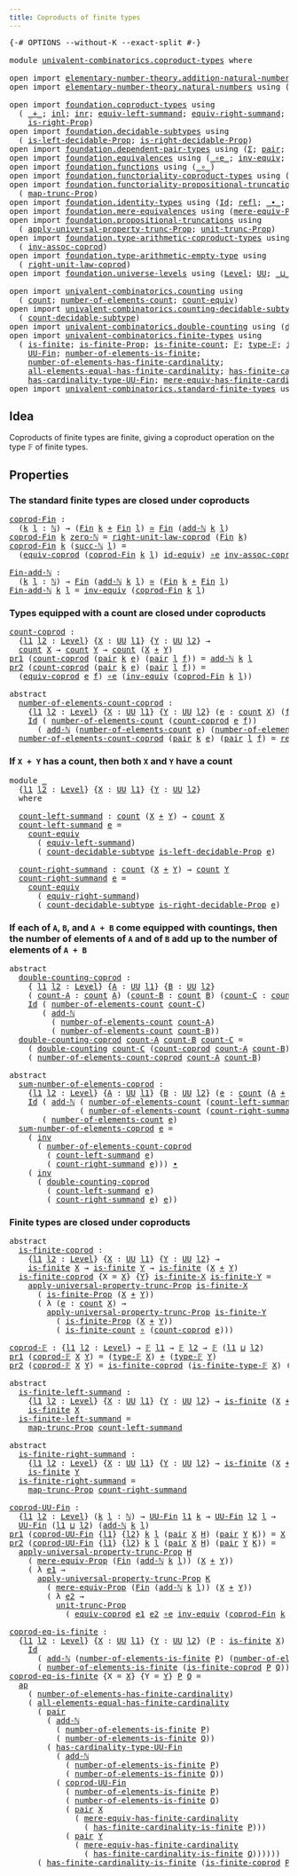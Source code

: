 ```yaml
---
title: Coproducts of finite types
---
```


<pre class="Agda"><a id="52" class="Symbol">{-#</a> <a id="56" class="Keyword">OPTIONS</a> <a id="64" class="Pragma">--without-K</a> <a id="76" class="Pragma">--exact-split</a> <a id="90" class="Symbol">#-}</a>

<a id="95" class="Keyword">module</a> <a id="102" href="univalent-combinatorics.coproduct-types.html" class="Module">univalent-combinatorics.coproduct-types</a> <a id="142" class="Keyword">where</a>

<a id="149" class="Keyword">open</a> <a id="154" class="Keyword">import</a> <a id="161" href="elementary-number-theory.addition-natural-numbers.html" class="Module">elementary-number-theory.addition-natural-numbers</a> <a id="211" class="Keyword">using</a> <a id="217" class="Symbol">(</a><a id="218" href="elementary-number-theory.addition-natural-numbers.html#1096" class="Function">add-ℕ</a><a id="223" class="Symbol">)</a>
<a id="225" class="Keyword">open</a> <a id="230" class="Keyword">import</a> <a id="237" href="elementary-number-theory.natural-numbers.html" class="Module">elementary-number-theory.natural-numbers</a> <a id="278" class="Keyword">using</a> <a id="284" class="Symbol">(</a><a id="285" href="elementary-number-theory.natural-numbers.html#1548" class="Datatype">ℕ</a><a id="286" class="Symbol">;</a> <a id="288" href="elementary-number-theory.natural-numbers.html#1569" class="InductiveConstructor">zero-ℕ</a><a id="294" class="Symbol">;</a> <a id="296" href="elementary-number-theory.natural-numbers.html#1582" class="InductiveConstructor">succ-ℕ</a><a id="302" class="Symbol">)</a>

<a id="305" class="Keyword">open</a> <a id="310" class="Keyword">import</a> <a id="317" href="foundation.coproduct-types.html" class="Module">foundation.coproduct-types</a> <a id="344" class="Keyword">using</a>
  <a id="352" class="Symbol">(</a> <a id="354" href="foundation.coproduct-types.html#1181" class="Datatype Operator">_+_</a><a id="357" class="Symbol">;</a> <a id="359" href="foundation.coproduct-types.html#1249" class="InductiveConstructor">inl</a><a id="362" class="Symbol">;</a> <a id="364" href="foundation.coproduct-types.html#1267" class="InductiveConstructor">inr</a><a id="367" class="Symbol">;</a> <a id="369" href="foundation.coproduct-types.html#3430" class="Function">equiv-left-summand</a><a id="387" class="Symbol">;</a> <a id="389" href="foundation.coproduct-types.html#4460" class="Function">equiv-right-summand</a><a id="408" class="Symbol">;</a> <a id="410" href="foundation.coproduct-types.html#1641" class="Function">is-left-Prop</a><a id="422" class="Symbol">;</a>
    <a id="428" href="foundation.coproduct-types.html#1935" class="Function">is-right-Prop</a><a id="441" class="Symbol">)</a>
<a id="443" class="Keyword">open</a> <a id="448" class="Keyword">import</a> <a id="455" href="foundation.decidable-subtypes.html" class="Module">foundation.decidable-subtypes</a> <a id="485" class="Keyword">using</a>
  <a id="493" class="Symbol">(</a> <a id="495" href="foundation.decidable-subtypes.html#4489" class="Function">is-left-decidable-Prop</a><a id="517" class="Symbol">;</a> <a id="519" href="foundation.decidable-subtypes.html#4886" class="Function">is-right-decidable-Prop</a><a id="542" class="Symbol">)</a>
<a id="544" class="Keyword">open</a> <a id="549" class="Keyword">import</a> <a id="556" href="foundation.dependent-pair-types.html" class="Module">foundation.dependent-pair-types</a> <a id="588" class="Keyword">using</a> <a id="594" class="Symbol">(</a><a id="595" href="foundation-core.dependent-pair-types.html#515" class="Record">Σ</a><a id="596" class="Symbol">;</a> <a id="598" href="foundation-core.dependent-pair-types.html#588" class="InductiveConstructor">pair</a><a id="602" class="Symbol">;</a> <a id="604" href="foundation-core.dependent-pair-types.html#605" class="Field">pr1</a><a id="607" class="Symbol">;</a> <a id="609" href="foundation-core.dependent-pair-types.html#617" class="Field">pr2</a><a id="612" class="Symbol">)</a>
<a id="614" class="Keyword">open</a> <a id="619" class="Keyword">import</a> <a id="626" href="foundation.equivalences.html" class="Module">foundation.equivalences</a> <a id="650" class="Keyword">using</a> <a id="656" class="Symbol">(</a><a id="657" href="foundation-core.equivalences.html#7869" class="Function Operator">_∘e_</a><a id="661" class="Symbol">;</a> <a id="663" href="foundation-core.equivalences.html#5721" class="Function">inv-equiv</a><a id="672" class="Symbol">;</a> <a id="674" href="foundation-core.equivalences.html#1621" class="Function Operator">_≃_</a><a id="677" class="Symbol">;</a> <a id="679" href="foundation-core.equivalences.html#2494" class="Function">id-equiv</a><a id="687" class="Symbol">)</a>
<a id="689" class="Keyword">open</a> <a id="694" class="Keyword">import</a> <a id="701" href="foundation.functions.html" class="Module">foundation.functions</a> <a id="722" class="Keyword">using</a> <a id="728" class="Symbol">(</a><a id="729" href="foundation-core.functions.html#420" class="Function Operator">_∘_</a><a id="732" class="Symbol">)</a>
<a id="734" class="Keyword">open</a> <a id="739" class="Keyword">import</a> <a id="746" href="foundation.functoriality-coproduct-types.html" class="Module">foundation.functoriality-coproduct-types</a> <a id="787" class="Keyword">using</a> <a id="793" class="Symbol">(</a><a id="794" href="foundation.functoriality-coproduct-types.html#7399" class="Function">equiv-coprod</a><a id="806" class="Symbol">)</a>
<a id="808" class="Keyword">open</a> <a id="813" class="Keyword">import</a> <a id="820" href="foundation.functoriality-propositional-truncation.html" class="Module">foundation.functoriality-propositional-truncation</a> <a id="870" class="Keyword">using</a>
  <a id="878" class="Symbol">(</a> <a id="880" href="foundation.functoriality-propositional-truncation.html#1456" class="Function">map-trunc-Prop</a><a id="894" class="Symbol">)</a>
<a id="896" class="Keyword">open</a> <a id="901" class="Keyword">import</a> <a id="908" href="foundation.identity-types.html" class="Module">foundation.identity-types</a> <a id="934" class="Keyword">using</a> <a id="940" class="Symbol">(</a><a id="941" href="foundation-core.identity-types.html#1767" class="Datatype">Id</a><a id="943" class="Symbol">;</a> <a id="945" href="foundation-core.identity-types.html#1820" class="InductiveConstructor">refl</a><a id="949" class="Symbol">;</a> <a id="951" href="foundation-core.identity-types.html#2425" class="Function Operator">_∙_</a><a id="954" class="Symbol">;</a> <a id="956" href="foundation-core.identity-types.html#2729" class="Function">inv</a><a id="959" class="Symbol">;</a> <a id="961" href="foundation-core.identity-types.html#4003" class="Function">ap</a><a id="963" class="Symbol">)</a>
<a id="965" class="Keyword">open</a> <a id="970" class="Keyword">import</a> <a id="977" href="foundation.mere-equivalences.html" class="Module">foundation.mere-equivalences</a> <a id="1006" class="Keyword">using</a> <a id="1012" class="Symbol">(</a><a id="1013" href="foundation.mere-equivalences.html#1301" class="Function">mere-equiv-Prop</a><a id="1028" class="Symbol">)</a>
<a id="1030" class="Keyword">open</a> <a id="1035" class="Keyword">import</a> <a id="1042" href="foundation.propositional-truncations.html" class="Module">foundation.propositional-truncations</a> <a id="1079" class="Keyword">using</a>
  <a id="1087" class="Symbol">(</a> <a id="1089" href="foundation.propositional-truncations.html#5775" class="Function">apply-universal-property-trunc-Prop</a><a id="1124" class="Symbol">;</a> <a id="1126" href="foundation.propositional-truncations.html#2293" class="Function">unit-trunc-Prop</a><a id="1141" class="Symbol">)</a>
<a id="1143" class="Keyword">open</a> <a id="1148" class="Keyword">import</a> <a id="1155" href="foundation.type-arithmetic-coproduct-types.html" class="Module">foundation.type-arithmetic-coproduct-types</a> <a id="1198" class="Keyword">using</a>
  <a id="1206" class="Symbol">(</a> <a id="1208" href="foundation.type-arithmetic-coproduct-types.html#3666" class="Function">inv-assoc-coprod</a><a id="1224" class="Symbol">)</a>
<a id="1226" class="Keyword">open</a> <a id="1231" class="Keyword">import</a> <a id="1238" href="foundation.type-arithmetic-empty-type.html" class="Module">foundation.type-arithmetic-empty-type</a> <a id="1276" class="Keyword">using</a>
  <a id="1284" class="Symbol">(</a> <a id="1286" href="foundation.type-arithmetic-empty-type.html#10598" class="Function">right-unit-law-coprod</a><a id="1307" class="Symbol">)</a>
<a id="1309" class="Keyword">open</a> <a id="1314" class="Keyword">import</a> <a id="1321" href="foundation.universe-levels.html" class="Module">foundation.universe-levels</a> <a id="1348" class="Keyword">using</a> <a id="1354" class="Symbol">(</a><a id="1355" href="Agda.Primitive.html#597" class="Postulate">Level</a><a id="1360" class="Symbol">;</a> <a id="1362" href="foundation-core.universe-levels.html#235" class="Primitive">UU</a><a id="1364" class="Symbol">;</a> <a id="1366" href="Agda.Primitive.html#810" class="Primitive Operator">_⊔_</a><a id="1369" class="Symbol">)</a>

<a id="1372" class="Keyword">open</a> <a id="1377" class="Keyword">import</a> <a id="1384" href="univalent-combinatorics.counting.html" class="Module">univalent-combinatorics.counting</a> <a id="1417" class="Keyword">using</a>
  <a id="1425" class="Symbol">(</a> <a id="1427" href="univalent-combinatorics.counting.html#1901" class="Function">count</a><a id="1432" class="Symbol">;</a> <a id="1434" href="univalent-combinatorics.counting.html#2029" class="Function">number-of-elements-count</a><a id="1458" class="Symbol">;</a> <a id="1460" href="univalent-combinatorics.counting.html#3395" class="Function">count-equiv</a><a id="1471" class="Symbol">)</a>
<a id="1473" class="Keyword">open</a> <a id="1478" class="Keyword">import</a> <a id="1485" href="univalent-combinatorics.counting-decidable-subtypes.html" class="Module">univalent-combinatorics.counting-decidable-subtypes</a> <a id="1537" class="Keyword">using</a>
  <a id="1545" class="Symbol">(</a> <a id="1547" href="univalent-combinatorics.counting-decidable-subtypes.html#4574" class="Function">count-decidable-subtype</a><a id="1570" class="Symbol">)</a>
<a id="1572" class="Keyword">open</a> <a id="1577" class="Keyword">import</a> <a id="1584" href="univalent-combinatorics.double-counting.html" class="Module">univalent-combinatorics.double-counting</a> <a id="1624" class="Keyword">using</a> <a id="1630" class="Symbol">(</a><a id="1631" href="univalent-combinatorics.double-counting.html#1044" class="Function">double-counting</a><a id="1646" class="Symbol">)</a>
<a id="1648" class="Keyword">open</a> <a id="1653" class="Keyword">import</a> <a id="1660" href="univalent-combinatorics.finite-types.html" class="Module">univalent-combinatorics.finite-types</a> <a id="1697" class="Keyword">using</a>
  <a id="1705" class="Symbol">(</a> <a id="1707" href="univalent-combinatorics.finite-types.html#4139" class="Function">is-finite</a><a id="1716" class="Symbol">;</a> <a id="1718" href="univalent-combinatorics.finite-types.html#4048" class="Function">is-finite-Prop</a><a id="1732" class="Symbol">;</a> <a id="1734" href="univalent-combinatorics.finite-types.html#4378" class="Function">is-finite-count</a><a id="1749" class="Symbol">;</a> <a id="1751" href="univalent-combinatorics.finite-types.html#4550" class="Function">𝔽</a><a id="1752" class="Symbol">;</a> <a id="1754" href="univalent-combinatorics.finite-types.html#4606" class="Function">type-𝔽</a><a id="1760" class="Symbol">;</a> <a id="1762" href="univalent-combinatorics.finite-types.html#4658" class="Function">is-finite-type-𝔽</a><a id="1778" class="Symbol">;</a>
    <a id="1784" href="univalent-combinatorics.finite-types.html#5087" class="Function">UU-Fin</a><a id="1790" class="Symbol">;</a> <a id="1792" href="univalent-combinatorics.finite-types.html#11918" class="Function">number-of-elements-is-finite</a><a id="1820" class="Symbol">;</a>
    <a id="1826" href="univalent-combinatorics.finite-types.html#5575" class="Function">number-of-elements-has-finite-cardinality</a><a id="1867" class="Symbol">;</a>
    <a id="1873" href="univalent-combinatorics.finite-types.html#9947" class="Function">all-elements-equal-has-finite-cardinality</a><a id="1914" class="Symbol">;</a> <a id="1916" href="univalent-combinatorics.finite-types.html#11681" class="Function">has-finite-cardinality-is-finite</a><a id="1948" class="Symbol">;</a>
    <a id="1954" href="univalent-combinatorics.finite-types.html#5260" class="Function">has-cardinality-type-UU-Fin</a><a id="1981" class="Symbol">;</a> <a id="1983" href="univalent-combinatorics.finite-types.html#5735" class="Function">mere-equiv-has-finite-cardinality</a><a id="2016" class="Symbol">)</a>
<a id="2018" class="Keyword">open</a> <a id="2023" class="Keyword">import</a> <a id="2030" href="univalent-combinatorics.standard-finite-types.html" class="Module">univalent-combinatorics.standard-finite-types</a> <a id="2076" class="Keyword">using</a> <a id="2082" class="Symbol">(</a><a id="2083" href="univalent-combinatorics.standard-finite-types.html#2392" class="Function">Fin</a><a id="2086" class="Symbol">)</a>
</pre>
## Idea

Coproducts of finite types are finite, giving a coproduct operation on the type 𝔽 of finite types.

## Properties

### The standard finite types are closed under coproducts

<pre class="Agda"><a id="coprod-Fin"></a><a id="2284" href="univalent-combinatorics.coproduct-types.html#2284" class="Function">coprod-Fin</a> <a id="2295" class="Symbol">:</a>
  <a id="2299" class="Symbol">(</a><a id="2300" href="univalent-combinatorics.coproduct-types.html#2300" class="Bound">k</a> <a id="2302" href="univalent-combinatorics.coproduct-types.html#2302" class="Bound">l</a> <a id="2304" class="Symbol">:</a> <a id="2306" href="elementary-number-theory.natural-numbers.html#1548" class="Datatype">ℕ</a><a id="2307" class="Symbol">)</a> <a id="2309" class="Symbol">→</a> <a id="2311" class="Symbol">(</a><a id="2312" href="univalent-combinatorics.standard-finite-types.html#2392" class="Function">Fin</a> <a id="2316" href="univalent-combinatorics.coproduct-types.html#2300" class="Bound">k</a> <a id="2318" href="foundation.coproduct-types.html#1181" class="Datatype Operator">+</a> <a id="2320" href="univalent-combinatorics.standard-finite-types.html#2392" class="Function">Fin</a> <a id="2324" href="univalent-combinatorics.coproduct-types.html#2302" class="Bound">l</a><a id="2325" class="Symbol">)</a> <a id="2327" href="foundation-core.equivalences.html#1621" class="Function Operator">≃</a> <a id="2329" href="univalent-combinatorics.standard-finite-types.html#2392" class="Function">Fin</a> <a id="2333" class="Symbol">(</a><a id="2334" href="elementary-number-theory.addition-natural-numbers.html#1096" class="Function">add-ℕ</a> <a id="2340" href="univalent-combinatorics.coproduct-types.html#2300" class="Bound">k</a> <a id="2342" href="univalent-combinatorics.coproduct-types.html#2302" class="Bound">l</a><a id="2343" class="Symbol">)</a>
<a id="2345" href="univalent-combinatorics.coproduct-types.html#2284" class="Function">coprod-Fin</a> <a id="2356" href="univalent-combinatorics.coproduct-types.html#2356" class="Bound">k</a> <a id="2358" href="elementary-number-theory.natural-numbers.html#1569" class="InductiveConstructor">zero-ℕ</a> <a id="2365" class="Symbol">=</a> <a id="2367" href="foundation.type-arithmetic-empty-type.html#10598" class="Function">right-unit-law-coprod</a> <a id="2389" class="Symbol">(</a><a id="2390" href="univalent-combinatorics.standard-finite-types.html#2392" class="Function">Fin</a> <a id="2394" href="univalent-combinatorics.coproduct-types.html#2356" class="Bound">k</a><a id="2395" class="Symbol">)</a>
<a id="2397" href="univalent-combinatorics.coproduct-types.html#2284" class="Function">coprod-Fin</a> <a id="2408" href="univalent-combinatorics.coproduct-types.html#2408" class="Bound">k</a> <a id="2410" class="Symbol">(</a><a id="2411" href="elementary-number-theory.natural-numbers.html#1582" class="InductiveConstructor">succ-ℕ</a> <a id="2418" href="univalent-combinatorics.coproduct-types.html#2418" class="Bound">l</a><a id="2419" class="Symbol">)</a> <a id="2421" class="Symbol">=</a>
  <a id="2425" class="Symbol">(</a><a id="2426" href="foundation.functoriality-coproduct-types.html#7399" class="Function">equiv-coprod</a> <a id="2439" class="Symbol">(</a><a id="2440" href="univalent-combinatorics.coproduct-types.html#2284" class="Function">coprod-Fin</a> <a id="2451" href="univalent-combinatorics.coproduct-types.html#2408" class="Bound">k</a> <a id="2453" href="univalent-combinatorics.coproduct-types.html#2418" class="Bound">l</a><a id="2454" class="Symbol">)</a> <a id="2456" href="foundation-core.equivalences.html#2494" class="Function">id-equiv</a><a id="2464" class="Symbol">)</a> <a id="2466" href="foundation-core.equivalences.html#7869" class="Function Operator">∘e</a> <a id="2469" href="foundation.type-arithmetic-coproduct-types.html#3666" class="Function">inv-assoc-coprod</a>

<a id="Fin-add-ℕ"></a><a id="2487" href="univalent-combinatorics.coproduct-types.html#2487" class="Function">Fin-add-ℕ</a> <a id="2497" class="Symbol">:</a>
  <a id="2501" class="Symbol">(</a><a id="2502" href="univalent-combinatorics.coproduct-types.html#2502" class="Bound">k</a> <a id="2504" href="univalent-combinatorics.coproduct-types.html#2504" class="Bound">l</a> <a id="2506" class="Symbol">:</a> <a id="2508" href="elementary-number-theory.natural-numbers.html#1548" class="Datatype">ℕ</a><a id="2509" class="Symbol">)</a> <a id="2511" class="Symbol">→</a> <a id="2513" href="univalent-combinatorics.standard-finite-types.html#2392" class="Function">Fin</a> <a id="2517" class="Symbol">(</a><a id="2518" href="elementary-number-theory.addition-natural-numbers.html#1096" class="Function">add-ℕ</a> <a id="2524" href="univalent-combinatorics.coproduct-types.html#2502" class="Bound">k</a> <a id="2526" href="univalent-combinatorics.coproduct-types.html#2504" class="Bound">l</a><a id="2527" class="Symbol">)</a> <a id="2529" href="foundation-core.equivalences.html#1621" class="Function Operator">≃</a> <a id="2531" class="Symbol">(</a><a id="2532" href="univalent-combinatorics.standard-finite-types.html#2392" class="Function">Fin</a> <a id="2536" href="univalent-combinatorics.coproduct-types.html#2502" class="Bound">k</a> <a id="2538" href="foundation.coproduct-types.html#1181" class="Datatype Operator">+</a> <a id="2540" href="univalent-combinatorics.standard-finite-types.html#2392" class="Function">Fin</a> <a id="2544" href="univalent-combinatorics.coproduct-types.html#2504" class="Bound">l</a><a id="2545" class="Symbol">)</a>
<a id="2547" href="univalent-combinatorics.coproduct-types.html#2487" class="Function">Fin-add-ℕ</a> <a id="2557" href="univalent-combinatorics.coproduct-types.html#2557" class="Bound">k</a> <a id="2559" href="univalent-combinatorics.coproduct-types.html#2559" class="Bound">l</a> <a id="2561" class="Symbol">=</a> <a id="2563" href="foundation-core.equivalences.html#5721" class="Function">inv-equiv</a> <a id="2573" class="Symbol">(</a><a id="2574" href="univalent-combinatorics.coproduct-types.html#2284" class="Function">coprod-Fin</a> <a id="2585" href="univalent-combinatorics.coproduct-types.html#2557" class="Bound">k</a> <a id="2587" href="univalent-combinatorics.coproduct-types.html#2559" class="Bound">l</a><a id="2588" class="Symbol">)</a>
</pre>
### Types equipped with a count are closed under coproducts

<pre class="Agda"><a id="count-coprod"></a><a id="2664" href="univalent-combinatorics.coproduct-types.html#2664" class="Function">count-coprod</a> <a id="2677" class="Symbol">:</a>
  <a id="2681" class="Symbol">{</a><a id="2682" href="univalent-combinatorics.coproduct-types.html#2682" class="Bound">l1</a> <a id="2685" href="univalent-combinatorics.coproduct-types.html#2685" class="Bound">l2</a> <a id="2688" class="Symbol">:</a> <a id="2690" href="Agda.Primitive.html#597" class="Postulate">Level</a><a id="2695" class="Symbol">}</a> <a id="2697" class="Symbol">{</a><a id="2698" href="univalent-combinatorics.coproduct-types.html#2698" class="Bound">X</a> <a id="2700" class="Symbol">:</a> <a id="2702" href="foundation-core.universe-levels.html#235" class="Primitive">UU</a> <a id="2705" href="univalent-combinatorics.coproduct-types.html#2682" class="Bound">l1</a><a id="2707" class="Symbol">}</a> <a id="2709" class="Symbol">{</a><a id="2710" href="univalent-combinatorics.coproduct-types.html#2710" class="Bound">Y</a> <a id="2712" class="Symbol">:</a> <a id="2714" href="foundation-core.universe-levels.html#235" class="Primitive">UU</a> <a id="2717" href="univalent-combinatorics.coproduct-types.html#2685" class="Bound">l2</a><a id="2719" class="Symbol">}</a> <a id="2721" class="Symbol">→</a>
  <a id="2725" href="univalent-combinatorics.counting.html#1901" class="Function">count</a> <a id="2731" href="univalent-combinatorics.coproduct-types.html#2698" class="Bound">X</a> <a id="2733" class="Symbol">→</a> <a id="2735" href="univalent-combinatorics.counting.html#1901" class="Function">count</a> <a id="2741" href="univalent-combinatorics.coproduct-types.html#2710" class="Bound">Y</a> <a id="2743" class="Symbol">→</a> <a id="2745" href="univalent-combinatorics.counting.html#1901" class="Function">count</a> <a id="2751" class="Symbol">(</a><a id="2752" href="univalent-combinatorics.coproduct-types.html#2698" class="Bound">X</a> <a id="2754" href="foundation.coproduct-types.html#1181" class="Datatype Operator">+</a> <a id="2756" href="univalent-combinatorics.coproduct-types.html#2710" class="Bound">Y</a><a id="2757" class="Symbol">)</a>
<a id="2759" href="foundation-core.dependent-pair-types.html#605" class="Field">pr1</a> <a id="2763" class="Symbol">(</a><a id="2764" href="univalent-combinatorics.coproduct-types.html#2664" class="Function">count-coprod</a> <a id="2777" class="Symbol">(</a><a id="2778" href="foundation-core.dependent-pair-types.html#588" class="InductiveConstructor">pair</a> <a id="2783" href="univalent-combinatorics.coproduct-types.html#2783" class="Bound">k</a> <a id="2785" href="univalent-combinatorics.coproduct-types.html#2785" class="Bound">e</a><a id="2786" class="Symbol">)</a> <a id="2788" class="Symbol">(</a><a id="2789" href="foundation-core.dependent-pair-types.html#588" class="InductiveConstructor">pair</a> <a id="2794" href="univalent-combinatorics.coproduct-types.html#2794" class="Bound">l</a> <a id="2796" href="univalent-combinatorics.coproduct-types.html#2796" class="Bound">f</a><a id="2797" class="Symbol">))</a> <a id="2800" class="Symbol">=</a> <a id="2802" href="elementary-number-theory.addition-natural-numbers.html#1096" class="Function">add-ℕ</a> <a id="2808" href="univalent-combinatorics.coproduct-types.html#2783" class="Bound">k</a> <a id="2810" href="univalent-combinatorics.coproduct-types.html#2794" class="Bound">l</a>
<a id="2812" href="foundation-core.dependent-pair-types.html#617" class="Field">pr2</a> <a id="2816" class="Symbol">(</a><a id="2817" href="univalent-combinatorics.coproduct-types.html#2664" class="Function">count-coprod</a> <a id="2830" class="Symbol">(</a><a id="2831" href="foundation-core.dependent-pair-types.html#588" class="InductiveConstructor">pair</a> <a id="2836" href="univalent-combinatorics.coproduct-types.html#2836" class="Bound">k</a> <a id="2838" href="univalent-combinatorics.coproduct-types.html#2838" class="Bound">e</a><a id="2839" class="Symbol">)</a> <a id="2841" class="Symbol">(</a><a id="2842" href="foundation-core.dependent-pair-types.html#588" class="InductiveConstructor">pair</a> <a id="2847" href="univalent-combinatorics.coproduct-types.html#2847" class="Bound">l</a> <a id="2849" href="univalent-combinatorics.coproduct-types.html#2849" class="Bound">f</a><a id="2850" class="Symbol">))</a> <a id="2853" class="Symbol">=</a>
  <a id="2857" class="Symbol">(</a><a id="2858" href="foundation.functoriality-coproduct-types.html#7399" class="Function">equiv-coprod</a> <a id="2871" href="univalent-combinatorics.coproduct-types.html#2838" class="Bound">e</a> <a id="2873" href="univalent-combinatorics.coproduct-types.html#2849" class="Bound">f</a><a id="2874" class="Symbol">)</a> <a id="2876" href="foundation-core.equivalences.html#7869" class="Function Operator">∘e</a> <a id="2879" class="Symbol">(</a><a id="2880" href="foundation-core.equivalences.html#5721" class="Function">inv-equiv</a> <a id="2890" class="Symbol">(</a><a id="2891" href="univalent-combinatorics.coproduct-types.html#2284" class="Function">coprod-Fin</a> <a id="2902" href="univalent-combinatorics.coproduct-types.html#2836" class="Bound">k</a> <a id="2904" href="univalent-combinatorics.coproduct-types.html#2847" class="Bound">l</a><a id="2905" class="Symbol">))</a>

<a id="2909" class="Keyword">abstract</a>
  <a id="number-of-elements-count-coprod"></a><a id="2920" href="univalent-combinatorics.coproduct-types.html#2920" class="Function">number-of-elements-count-coprod</a> <a id="2952" class="Symbol">:</a>
    <a id="2958" class="Symbol">{</a><a id="2959" href="univalent-combinatorics.coproduct-types.html#2959" class="Bound">l1</a> <a id="2962" href="univalent-combinatorics.coproduct-types.html#2962" class="Bound">l2</a> <a id="2965" class="Symbol">:</a> <a id="2967" href="Agda.Primitive.html#597" class="Postulate">Level</a><a id="2972" class="Symbol">}</a> <a id="2974" class="Symbol">{</a><a id="2975" href="univalent-combinatorics.coproduct-types.html#2975" class="Bound">X</a> <a id="2977" class="Symbol">:</a> <a id="2979" href="foundation-core.universe-levels.html#235" class="Primitive">UU</a> <a id="2982" href="univalent-combinatorics.coproduct-types.html#2959" class="Bound">l1</a><a id="2984" class="Symbol">}</a> <a id="2986" class="Symbol">{</a><a id="2987" href="univalent-combinatorics.coproduct-types.html#2987" class="Bound">Y</a> <a id="2989" class="Symbol">:</a> <a id="2991" href="foundation-core.universe-levels.html#235" class="Primitive">UU</a> <a id="2994" href="univalent-combinatorics.coproduct-types.html#2962" class="Bound">l2</a><a id="2996" class="Symbol">}</a> <a id="2998" class="Symbol">(</a><a id="2999" href="univalent-combinatorics.coproduct-types.html#2999" class="Bound">e</a> <a id="3001" class="Symbol">:</a> <a id="3003" href="univalent-combinatorics.counting.html#1901" class="Function">count</a> <a id="3009" href="univalent-combinatorics.coproduct-types.html#2975" class="Bound">X</a><a id="3010" class="Symbol">)</a> <a id="3012" class="Symbol">(</a><a id="3013" href="univalent-combinatorics.coproduct-types.html#3013" class="Bound">f</a> <a id="3015" class="Symbol">:</a> <a id="3017" href="univalent-combinatorics.counting.html#1901" class="Function">count</a> <a id="3023" href="univalent-combinatorics.coproduct-types.html#2987" class="Bound">Y</a><a id="3024" class="Symbol">)</a> <a id="3026" class="Symbol">→</a>
    <a id="3032" href="foundation-core.identity-types.html#1767" class="Datatype">Id</a> <a id="3035" class="Symbol">(</a> <a id="3037" href="univalent-combinatorics.counting.html#2029" class="Function">number-of-elements-count</a> <a id="3062" class="Symbol">(</a><a id="3063" href="univalent-combinatorics.coproduct-types.html#2664" class="Function">count-coprod</a> <a id="3076" href="univalent-combinatorics.coproduct-types.html#2999" class="Bound">e</a> <a id="3078" href="univalent-combinatorics.coproduct-types.html#3013" class="Bound">f</a><a id="3079" class="Symbol">))</a>
      <a id="3088" class="Symbol">(</a> <a id="3090" href="elementary-number-theory.addition-natural-numbers.html#1096" class="Function">add-ℕ</a> <a id="3096" class="Symbol">(</a><a id="3097" href="univalent-combinatorics.counting.html#2029" class="Function">number-of-elements-count</a> <a id="3122" href="univalent-combinatorics.coproduct-types.html#2999" class="Bound">e</a><a id="3123" class="Symbol">)</a> <a id="3125" class="Symbol">(</a><a id="3126" href="univalent-combinatorics.counting.html#2029" class="Function">number-of-elements-count</a> <a id="3151" href="univalent-combinatorics.coproduct-types.html#3013" class="Bound">f</a><a id="3152" class="Symbol">))</a>
  <a id="3157" href="univalent-combinatorics.coproduct-types.html#2920" class="Function">number-of-elements-count-coprod</a> <a id="3189" class="Symbol">(</a><a id="3190" href="foundation-core.dependent-pair-types.html#588" class="InductiveConstructor">pair</a> <a id="3195" href="univalent-combinatorics.coproduct-types.html#3195" class="Bound">k</a> <a id="3197" href="univalent-combinatorics.coproduct-types.html#3197" class="Bound">e</a><a id="3198" class="Symbol">)</a> <a id="3200" class="Symbol">(</a><a id="3201" href="foundation-core.dependent-pair-types.html#588" class="InductiveConstructor">pair</a> <a id="3206" href="univalent-combinatorics.coproduct-types.html#3206" class="Bound">l</a> <a id="3208" href="univalent-combinatorics.coproduct-types.html#3208" class="Bound">f</a><a id="3209" class="Symbol">)</a> <a id="3211" class="Symbol">=</a> <a id="3213" href="foundation-core.identity-types.html#1820" class="InductiveConstructor">refl</a>
</pre>
### If `X + Y` has a count, then both `X` and `Y` have a count

<pre class="Agda"><a id="3295" class="Keyword">module</a> <a id="3302" href="univalent-combinatorics.coproduct-types.html#3302" class="Module">_</a>
  <a id="3306" class="Symbol">{</a><a id="3307" href="univalent-combinatorics.coproduct-types.html#3307" class="Bound">l1</a> <a id="3310" href="univalent-combinatorics.coproduct-types.html#3310" class="Bound">l2</a> <a id="3313" class="Symbol">:</a> <a id="3315" href="Agda.Primitive.html#597" class="Postulate">Level</a><a id="3320" class="Symbol">}</a> <a id="3322" class="Symbol">{</a><a id="3323" href="univalent-combinatorics.coproduct-types.html#3323" class="Bound">X</a> <a id="3325" class="Symbol">:</a> <a id="3327" href="foundation-core.universe-levels.html#235" class="Primitive">UU</a> <a id="3330" href="univalent-combinatorics.coproduct-types.html#3307" class="Bound">l1</a><a id="3332" class="Symbol">}</a> <a id="3334" class="Symbol">{</a><a id="3335" href="univalent-combinatorics.coproduct-types.html#3335" class="Bound">Y</a> <a id="3337" class="Symbol">:</a> <a id="3339" href="foundation-core.universe-levels.html#235" class="Primitive">UU</a> <a id="3342" href="univalent-combinatorics.coproduct-types.html#3310" class="Bound">l2</a><a id="3344" class="Symbol">}</a>
  <a id="3348" class="Keyword">where</a>
  
  <a id="3359" href="univalent-combinatorics.coproduct-types.html#3359" class="Function">count-left-summand</a> <a id="3378" class="Symbol">:</a> <a id="3380" href="univalent-combinatorics.counting.html#1901" class="Function">count</a> <a id="3386" class="Symbol">(</a><a id="3387" href="univalent-combinatorics.coproduct-types.html#3323" class="Bound">X</a> <a id="3389" href="foundation.coproduct-types.html#1181" class="Datatype Operator">+</a> <a id="3391" href="univalent-combinatorics.coproduct-types.html#3335" class="Bound">Y</a><a id="3392" class="Symbol">)</a> <a id="3394" class="Symbol">→</a> <a id="3396" href="univalent-combinatorics.counting.html#1901" class="Function">count</a> <a id="3402" href="univalent-combinatorics.coproduct-types.html#3323" class="Bound">X</a>
  <a id="3406" href="univalent-combinatorics.coproduct-types.html#3359" class="Function">count-left-summand</a> <a id="3425" href="univalent-combinatorics.coproduct-types.html#3425" class="Bound">e</a> <a id="3427" class="Symbol">=</a>
    <a id="3433" href="univalent-combinatorics.counting.html#3395" class="Function">count-equiv</a>
      <a id="3451" class="Symbol">(</a> <a id="3453" href="foundation.coproduct-types.html#3430" class="Function">equiv-left-summand</a><a id="3471" class="Symbol">)</a>
      <a id="3479" class="Symbol">(</a> <a id="3481" href="univalent-combinatorics.counting-decidable-subtypes.html#4574" class="Function">count-decidable-subtype</a> <a id="3505" href="foundation.decidable-subtypes.html#4489" class="Function">is-left-decidable-Prop</a> <a id="3528" href="univalent-combinatorics.coproduct-types.html#3425" class="Bound">e</a><a id="3529" class="Symbol">)</a>

  <a id="3534" href="univalent-combinatorics.coproduct-types.html#3534" class="Function">count-right-summand</a> <a id="3554" class="Symbol">:</a> <a id="3556" href="univalent-combinatorics.counting.html#1901" class="Function">count</a> <a id="3562" class="Symbol">(</a><a id="3563" href="univalent-combinatorics.coproduct-types.html#3323" class="Bound">X</a> <a id="3565" href="foundation.coproduct-types.html#1181" class="Datatype Operator">+</a> <a id="3567" href="univalent-combinatorics.coproduct-types.html#3335" class="Bound">Y</a><a id="3568" class="Symbol">)</a> <a id="3570" class="Symbol">→</a> <a id="3572" href="univalent-combinatorics.counting.html#1901" class="Function">count</a> <a id="3578" href="univalent-combinatorics.coproduct-types.html#3335" class="Bound">Y</a>
  <a id="3582" href="univalent-combinatorics.coproduct-types.html#3534" class="Function">count-right-summand</a> <a id="3602" href="univalent-combinatorics.coproduct-types.html#3602" class="Bound">e</a> <a id="3604" class="Symbol">=</a>
    <a id="3610" href="univalent-combinatorics.counting.html#3395" class="Function">count-equiv</a>
      <a id="3628" class="Symbol">(</a> <a id="3630" href="foundation.coproduct-types.html#4460" class="Function">equiv-right-summand</a><a id="3649" class="Symbol">)</a>
      <a id="3657" class="Symbol">(</a> <a id="3659" href="univalent-combinatorics.counting-decidable-subtypes.html#4574" class="Function">count-decidable-subtype</a> <a id="3683" href="foundation.decidable-subtypes.html#4886" class="Function">is-right-decidable-Prop</a> <a id="3707" href="univalent-combinatorics.coproduct-types.html#3602" class="Bound">e</a><a id="3708" class="Symbol">)</a>
</pre>
### If each of `A`, `B`, and `A + B` come equipped with countings, then the number of elements of `A` and of `B` add up to the number of elements of `A + B`

<pre class="Agda"><a id="3881" class="Keyword">abstract</a>
  <a id="double-counting-coprod"></a><a id="3892" href="univalent-combinatorics.coproduct-types.html#3892" class="Function">double-counting-coprod</a> <a id="3915" class="Symbol">:</a>
    <a id="3921" class="Symbol">{</a> <a id="3923" href="univalent-combinatorics.coproduct-types.html#3923" class="Bound">l1</a> <a id="3926" href="univalent-combinatorics.coproduct-types.html#3926" class="Bound">l2</a> <a id="3929" class="Symbol">:</a> <a id="3931" href="Agda.Primitive.html#597" class="Postulate">Level</a><a id="3936" class="Symbol">}</a> <a id="3938" class="Symbol">{</a><a id="3939" href="univalent-combinatorics.coproduct-types.html#3939" class="Bound">A</a> <a id="3941" class="Symbol">:</a> <a id="3943" href="foundation-core.universe-levels.html#235" class="Primitive">UU</a> <a id="3946" href="univalent-combinatorics.coproduct-types.html#3923" class="Bound">l1</a><a id="3948" class="Symbol">}</a> <a id="3950" class="Symbol">{</a><a id="3951" href="univalent-combinatorics.coproduct-types.html#3951" class="Bound">B</a> <a id="3953" class="Symbol">:</a> <a id="3955" href="foundation-core.universe-levels.html#235" class="Primitive">UU</a> <a id="3958" href="univalent-combinatorics.coproduct-types.html#3926" class="Bound">l2</a><a id="3960" class="Symbol">}</a>
    <a id="3966" class="Symbol">(</a> <a id="3968" href="univalent-combinatorics.coproduct-types.html#3968" class="Bound">count-A</a> <a id="3976" class="Symbol">:</a> <a id="3978" href="univalent-combinatorics.counting.html#1901" class="Function">count</a> <a id="3984" href="univalent-combinatorics.coproduct-types.html#3939" class="Bound">A</a><a id="3985" class="Symbol">)</a> <a id="3987" class="Symbol">(</a><a id="3988" href="univalent-combinatorics.coproduct-types.html#3988" class="Bound">count-B</a> <a id="3996" class="Symbol">:</a> <a id="3998" href="univalent-combinatorics.counting.html#1901" class="Function">count</a> <a id="4004" href="univalent-combinatorics.coproduct-types.html#3951" class="Bound">B</a><a id="4005" class="Symbol">)</a> <a id="4007" class="Symbol">(</a><a id="4008" href="univalent-combinatorics.coproduct-types.html#4008" class="Bound">count-C</a> <a id="4016" class="Symbol">:</a> <a id="4018" href="univalent-combinatorics.counting.html#1901" class="Function">count</a> <a id="4024" class="Symbol">(</a><a id="4025" href="univalent-combinatorics.coproduct-types.html#3939" class="Bound">A</a> <a id="4027" href="foundation.coproduct-types.html#1181" class="Datatype Operator">+</a> <a id="4029" href="univalent-combinatorics.coproduct-types.html#3951" class="Bound">B</a><a id="4030" class="Symbol">))</a> <a id="4033" class="Symbol">→</a>
    <a id="4039" href="foundation-core.identity-types.html#1767" class="Datatype">Id</a> <a id="4042" class="Symbol">(</a> <a id="4044" href="univalent-combinatorics.counting.html#2029" class="Function">number-of-elements-count</a> <a id="4069" href="univalent-combinatorics.coproduct-types.html#4008" class="Bound">count-C</a><a id="4076" class="Symbol">)</a>
       <a id="4085" class="Symbol">(</a> <a id="4087" href="elementary-number-theory.addition-natural-numbers.html#1096" class="Function">add-ℕ</a>
         <a id="4102" class="Symbol">(</a> <a id="4104" href="univalent-combinatorics.counting.html#2029" class="Function">number-of-elements-count</a> <a id="4129" href="univalent-combinatorics.coproduct-types.html#3968" class="Bound">count-A</a><a id="4136" class="Symbol">)</a>
         <a id="4147" class="Symbol">(</a> <a id="4149" href="univalent-combinatorics.counting.html#2029" class="Function">number-of-elements-count</a> <a id="4174" href="univalent-combinatorics.coproduct-types.html#3988" class="Bound">count-B</a><a id="4181" class="Symbol">))</a>
  <a id="4186" href="univalent-combinatorics.coproduct-types.html#3892" class="Function">double-counting-coprod</a> <a id="4209" href="univalent-combinatorics.coproduct-types.html#4209" class="Bound">count-A</a> <a id="4217" href="univalent-combinatorics.coproduct-types.html#4217" class="Bound">count-B</a> <a id="4225" href="univalent-combinatorics.coproduct-types.html#4225" class="Bound">count-C</a> <a id="4233" class="Symbol">=</a>
    <a id="4239" class="Symbol">(</a> <a id="4241" href="univalent-combinatorics.double-counting.html#1044" class="Function">double-counting</a> <a id="4257" href="univalent-combinatorics.coproduct-types.html#4225" class="Bound">count-C</a> <a id="4265" class="Symbol">(</a><a id="4266" href="univalent-combinatorics.coproduct-types.html#2664" class="Function">count-coprod</a> <a id="4279" href="univalent-combinatorics.coproduct-types.html#4209" class="Bound">count-A</a> <a id="4287" href="univalent-combinatorics.coproduct-types.html#4217" class="Bound">count-B</a><a id="4294" class="Symbol">))</a> <a id="4297" href="foundation-core.identity-types.html#2425" class="Function Operator">∙</a>
    <a id="4303" class="Symbol">(</a> <a id="4305" href="univalent-combinatorics.coproduct-types.html#2920" class="Function">number-of-elements-count-coprod</a> <a id="4337" href="univalent-combinatorics.coproduct-types.html#4209" class="Bound">count-A</a> <a id="4345" href="univalent-combinatorics.coproduct-types.html#4217" class="Bound">count-B</a><a id="4352" class="Symbol">)</a>

<a id="4355" class="Keyword">abstract</a>
  <a id="sum-number-of-elements-coprod"></a><a id="4366" href="univalent-combinatorics.coproduct-types.html#4366" class="Function">sum-number-of-elements-coprod</a> <a id="4396" class="Symbol">:</a>
    <a id="4402" class="Symbol">{</a><a id="4403" href="univalent-combinatorics.coproduct-types.html#4403" class="Bound">l1</a> <a id="4406" href="univalent-combinatorics.coproduct-types.html#4406" class="Bound">l2</a> <a id="4409" class="Symbol">:</a> <a id="4411" href="Agda.Primitive.html#597" class="Postulate">Level</a><a id="4416" class="Symbol">}</a> <a id="4418" class="Symbol">{</a><a id="4419" href="univalent-combinatorics.coproduct-types.html#4419" class="Bound">A</a> <a id="4421" class="Symbol">:</a> <a id="4423" href="foundation-core.universe-levels.html#235" class="Primitive">UU</a> <a id="4426" href="univalent-combinatorics.coproduct-types.html#4403" class="Bound">l1</a><a id="4428" class="Symbol">}</a> <a id="4430" class="Symbol">{</a><a id="4431" href="univalent-combinatorics.coproduct-types.html#4431" class="Bound">B</a> <a id="4433" class="Symbol">:</a> <a id="4435" href="foundation-core.universe-levels.html#235" class="Primitive">UU</a> <a id="4438" href="univalent-combinatorics.coproduct-types.html#4406" class="Bound">l2</a><a id="4440" class="Symbol">}</a> <a id="4442" class="Symbol">(</a><a id="4443" href="univalent-combinatorics.coproduct-types.html#4443" class="Bound">e</a> <a id="4445" class="Symbol">:</a> <a id="4447" href="univalent-combinatorics.counting.html#1901" class="Function">count</a> <a id="4453" class="Symbol">(</a><a id="4454" href="univalent-combinatorics.coproduct-types.html#4419" class="Bound">A</a> <a id="4456" href="foundation.coproduct-types.html#1181" class="Datatype Operator">+</a> <a id="4458" href="univalent-combinatorics.coproduct-types.html#4431" class="Bound">B</a><a id="4459" class="Symbol">))</a> <a id="4462" class="Symbol">→</a>
    <a id="4468" href="foundation-core.identity-types.html#1767" class="Datatype">Id</a> <a id="4471" class="Symbol">(</a> <a id="4473" href="elementary-number-theory.addition-natural-numbers.html#1096" class="Function">add-ℕ</a> <a id="4479" class="Symbol">(</a> <a id="4481" href="univalent-combinatorics.counting.html#2029" class="Function">number-of-elements-count</a> <a id="4506" class="Symbol">(</a><a id="4507" href="univalent-combinatorics.coproduct-types.html#3359" class="Function">count-left-summand</a> <a id="4526" href="univalent-combinatorics.coproduct-types.html#4443" class="Bound">e</a><a id="4527" class="Symbol">))</a>
               <a id="4545" class="Symbol">(</a> <a id="4547" href="univalent-combinatorics.counting.html#2029" class="Function">number-of-elements-count</a> <a id="4572" class="Symbol">(</a><a id="4573" href="univalent-combinatorics.coproduct-types.html#3534" class="Function">count-right-summand</a> <a id="4593" href="univalent-combinatorics.coproduct-types.html#4443" class="Bound">e</a><a id="4594" class="Symbol">)))</a>
       <a id="4605" class="Symbol">(</a> <a id="4607" href="univalent-combinatorics.counting.html#2029" class="Function">number-of-elements-count</a> <a id="4632" href="univalent-combinatorics.coproduct-types.html#4443" class="Bound">e</a><a id="4633" class="Symbol">)</a>
  <a id="4637" href="univalent-combinatorics.coproduct-types.html#4366" class="Function">sum-number-of-elements-coprod</a> <a id="4667" href="univalent-combinatorics.coproduct-types.html#4667" class="Bound">e</a> <a id="4669" class="Symbol">=</a>
    <a id="4675" class="Symbol">(</a> <a id="4677" href="foundation-core.identity-types.html#2729" class="Function">inv</a>
      <a id="4687" class="Symbol">(</a> <a id="4689" href="univalent-combinatorics.coproduct-types.html#2920" class="Function">number-of-elements-count-coprod</a>
        <a id="4729" class="Symbol">(</a> <a id="4731" href="univalent-combinatorics.coproduct-types.html#3359" class="Function">count-left-summand</a> <a id="4750" href="univalent-combinatorics.coproduct-types.html#4667" class="Bound">e</a><a id="4751" class="Symbol">)</a>
        <a id="4761" class="Symbol">(</a> <a id="4763" href="univalent-combinatorics.coproduct-types.html#3534" class="Function">count-right-summand</a> <a id="4783" href="univalent-combinatorics.coproduct-types.html#4667" class="Bound">e</a><a id="4784" class="Symbol">)))</a> <a id="4788" href="foundation-core.identity-types.html#2425" class="Function Operator">∙</a>
    <a id="4794" class="Symbol">(</a> <a id="4796" href="foundation-core.identity-types.html#2729" class="Function">inv</a>
      <a id="4806" class="Symbol">(</a> <a id="4808" href="univalent-combinatorics.coproduct-types.html#3892" class="Function">double-counting-coprod</a>
        <a id="4839" class="Symbol">(</a> <a id="4841" href="univalent-combinatorics.coproduct-types.html#3359" class="Function">count-left-summand</a> <a id="4860" href="univalent-combinatorics.coproduct-types.html#4667" class="Bound">e</a><a id="4861" class="Symbol">)</a>
        <a id="4871" class="Symbol">(</a> <a id="4873" href="univalent-combinatorics.coproduct-types.html#3534" class="Function">count-right-summand</a> <a id="4893" href="univalent-combinatorics.coproduct-types.html#4667" class="Bound">e</a><a id="4894" class="Symbol">)</a> <a id="4896" href="univalent-combinatorics.coproduct-types.html#4667" class="Bound">e</a><a id="4897" class="Symbol">))</a>
</pre>
### Finite types are closed under coproducts

<pre class="Agda"><a id="4959" class="Keyword">abstract</a>
  <a id="is-finite-coprod"></a><a id="4970" href="univalent-combinatorics.coproduct-types.html#4970" class="Function">is-finite-coprod</a> <a id="4987" class="Symbol">:</a>
    <a id="4993" class="Symbol">{</a><a id="4994" href="univalent-combinatorics.coproduct-types.html#4994" class="Bound">l1</a> <a id="4997" href="univalent-combinatorics.coproduct-types.html#4997" class="Bound">l2</a> <a id="5000" class="Symbol">:</a> <a id="5002" href="Agda.Primitive.html#597" class="Postulate">Level</a><a id="5007" class="Symbol">}</a> <a id="5009" class="Symbol">{</a><a id="5010" href="univalent-combinatorics.coproduct-types.html#5010" class="Bound">X</a> <a id="5012" class="Symbol">:</a> <a id="5014" href="foundation-core.universe-levels.html#235" class="Primitive">UU</a> <a id="5017" href="univalent-combinatorics.coproduct-types.html#4994" class="Bound">l1</a><a id="5019" class="Symbol">}</a> <a id="5021" class="Symbol">{</a><a id="5022" href="univalent-combinatorics.coproduct-types.html#5022" class="Bound">Y</a> <a id="5024" class="Symbol">:</a> <a id="5026" href="foundation-core.universe-levels.html#235" class="Primitive">UU</a> <a id="5029" href="univalent-combinatorics.coproduct-types.html#4997" class="Bound">l2</a><a id="5031" class="Symbol">}</a> <a id="5033" class="Symbol">→</a>
    <a id="5039" href="univalent-combinatorics.finite-types.html#4139" class="Function">is-finite</a> <a id="5049" href="univalent-combinatorics.coproduct-types.html#5010" class="Bound">X</a> <a id="5051" class="Symbol">→</a> <a id="5053" href="univalent-combinatorics.finite-types.html#4139" class="Function">is-finite</a> <a id="5063" href="univalent-combinatorics.coproduct-types.html#5022" class="Bound">Y</a> <a id="5065" class="Symbol">→</a> <a id="5067" href="univalent-combinatorics.finite-types.html#4139" class="Function">is-finite</a> <a id="5077" class="Symbol">(</a><a id="5078" href="univalent-combinatorics.coproduct-types.html#5010" class="Bound">X</a> <a id="5080" href="foundation.coproduct-types.html#1181" class="Datatype Operator">+</a> <a id="5082" href="univalent-combinatorics.coproduct-types.html#5022" class="Bound">Y</a><a id="5083" class="Symbol">)</a>
  <a id="5087" href="univalent-combinatorics.coproduct-types.html#4970" class="Function">is-finite-coprod</a> <a id="5104" class="Symbol">{</a><a id="5105" class="Argument">X</a> <a id="5107" class="Symbol">=</a> <a id="5109" href="univalent-combinatorics.coproduct-types.html#5109" class="Bound">X</a><a id="5110" class="Symbol">}</a> <a id="5112" class="Symbol">{</a><a id="5113" href="univalent-combinatorics.coproduct-types.html#5113" class="Bound">Y</a><a id="5114" class="Symbol">}</a> <a id="5116" href="univalent-combinatorics.coproduct-types.html#5116" class="Bound">is-finite-X</a> <a id="5128" href="univalent-combinatorics.coproduct-types.html#5128" class="Bound">is-finite-Y</a> <a id="5140" class="Symbol">=</a>
    <a id="5146" href="foundation.propositional-truncations.html#5775" class="Function">apply-universal-property-trunc-Prop</a> <a id="5182" href="univalent-combinatorics.coproduct-types.html#5116" class="Bound">is-finite-X</a>
      <a id="5200" class="Symbol">(</a> <a id="5202" href="univalent-combinatorics.finite-types.html#4048" class="Function">is-finite-Prop</a> <a id="5217" class="Symbol">(</a><a id="5218" href="univalent-combinatorics.coproduct-types.html#5109" class="Bound">X</a> <a id="5220" href="foundation.coproduct-types.html#1181" class="Datatype Operator">+</a> <a id="5222" href="univalent-combinatorics.coproduct-types.html#5113" class="Bound">Y</a><a id="5223" class="Symbol">))</a>
      <a id="5232" class="Symbol">(</a> <a id="5234" class="Symbol">λ</a> <a id="5236" class="Symbol">(</a><a id="5237" href="univalent-combinatorics.coproduct-types.html#5237" class="Bound">e</a> <a id="5239" class="Symbol">:</a> <a id="5241" href="univalent-combinatorics.counting.html#1901" class="Function">count</a> <a id="5247" href="univalent-combinatorics.coproduct-types.html#5109" class="Bound">X</a><a id="5248" class="Symbol">)</a> <a id="5250" class="Symbol">→</a>
        <a id="5260" href="foundation.propositional-truncations.html#5775" class="Function">apply-universal-property-trunc-Prop</a> <a id="5296" href="univalent-combinatorics.coproduct-types.html#5128" class="Bound">is-finite-Y</a>
          <a id="5318" class="Symbol">(</a> <a id="5320" href="univalent-combinatorics.finite-types.html#4048" class="Function">is-finite-Prop</a> <a id="5335" class="Symbol">(</a><a id="5336" href="univalent-combinatorics.coproduct-types.html#5109" class="Bound">X</a> <a id="5338" href="foundation.coproduct-types.html#1181" class="Datatype Operator">+</a> <a id="5340" href="univalent-combinatorics.coproduct-types.html#5113" class="Bound">Y</a><a id="5341" class="Symbol">))</a>
          <a id="5354" class="Symbol">(</a> <a id="5356" href="univalent-combinatorics.finite-types.html#4378" class="Function">is-finite-count</a> <a id="5372" href="foundation-core.functions.html#420" class="Function Operator">∘</a> <a id="5374" class="Symbol">(</a><a id="5375" href="univalent-combinatorics.coproduct-types.html#2664" class="Function">count-coprod</a> <a id="5388" href="univalent-combinatorics.coproduct-types.html#5237" class="Bound">e</a><a id="5389" class="Symbol">)))</a>

<a id="coprod-𝔽"></a><a id="5394" href="univalent-combinatorics.coproduct-types.html#5394" class="Function">coprod-𝔽</a> <a id="5403" class="Symbol">:</a> <a id="5405" class="Symbol">{</a><a id="5406" href="univalent-combinatorics.coproduct-types.html#5406" class="Bound">l1</a> <a id="5409" href="univalent-combinatorics.coproduct-types.html#5409" class="Bound">l2</a> <a id="5412" class="Symbol">:</a> <a id="5414" href="Agda.Primitive.html#597" class="Postulate">Level</a><a id="5419" class="Symbol">}</a> <a id="5421" class="Symbol">→</a> <a id="5423" href="univalent-combinatorics.finite-types.html#4550" class="Function">𝔽</a> <a id="5425" href="univalent-combinatorics.coproduct-types.html#5406" class="Bound">l1</a> <a id="5428" class="Symbol">→</a> <a id="5430" href="univalent-combinatorics.finite-types.html#4550" class="Function">𝔽</a> <a id="5432" href="univalent-combinatorics.coproduct-types.html#5409" class="Bound">l2</a> <a id="5435" class="Symbol">→</a> <a id="5437" href="univalent-combinatorics.finite-types.html#4550" class="Function">𝔽</a> <a id="5439" class="Symbol">(</a><a id="5440" href="univalent-combinatorics.coproduct-types.html#5406" class="Bound">l1</a> <a id="5443" href="Agda.Primitive.html#810" class="Primitive Operator">⊔</a> <a id="5445" href="univalent-combinatorics.coproduct-types.html#5409" class="Bound">l2</a><a id="5447" class="Symbol">)</a>
<a id="5449" href="foundation-core.dependent-pair-types.html#605" class="Field">pr1</a> <a id="5453" class="Symbol">(</a><a id="5454" href="univalent-combinatorics.coproduct-types.html#5394" class="Function">coprod-𝔽</a> <a id="5463" href="univalent-combinatorics.coproduct-types.html#5463" class="Bound">X</a> <a id="5465" href="univalent-combinatorics.coproduct-types.html#5465" class="Bound">Y</a><a id="5466" class="Symbol">)</a> <a id="5468" class="Symbol">=</a> <a id="5470" class="Symbol">(</a><a id="5471" href="univalent-combinatorics.finite-types.html#4606" class="Function">type-𝔽</a> <a id="5478" href="univalent-combinatorics.coproduct-types.html#5463" class="Bound">X</a><a id="5479" class="Symbol">)</a> <a id="5481" href="foundation.coproduct-types.html#1181" class="Datatype Operator">+</a> <a id="5483" class="Symbol">(</a><a id="5484" href="univalent-combinatorics.finite-types.html#4606" class="Function">type-𝔽</a> <a id="5491" href="univalent-combinatorics.coproduct-types.html#5465" class="Bound">Y</a><a id="5492" class="Symbol">)</a>
<a id="5494" href="foundation-core.dependent-pair-types.html#617" class="Field">pr2</a> <a id="5498" class="Symbol">(</a><a id="5499" href="univalent-combinatorics.coproduct-types.html#5394" class="Function">coprod-𝔽</a> <a id="5508" href="univalent-combinatorics.coproduct-types.html#5508" class="Bound">X</a> <a id="5510" href="univalent-combinatorics.coproduct-types.html#5510" class="Bound">Y</a><a id="5511" class="Symbol">)</a> <a id="5513" class="Symbol">=</a> <a id="5515" href="univalent-combinatorics.coproduct-types.html#4970" class="Function">is-finite-coprod</a> <a id="5532" class="Symbol">(</a><a id="5533" href="univalent-combinatorics.finite-types.html#4658" class="Function">is-finite-type-𝔽</a> <a id="5550" href="univalent-combinatorics.coproduct-types.html#5508" class="Bound">X</a><a id="5551" class="Symbol">)</a> <a id="5553" class="Symbol">(</a><a id="5554" href="univalent-combinatorics.finite-types.html#4658" class="Function">is-finite-type-𝔽</a> <a id="5571" href="univalent-combinatorics.coproduct-types.html#5510" class="Bound">Y</a><a id="5572" class="Symbol">)</a>

<a id="5575" class="Keyword">abstract</a>
  <a id="is-finite-left-summand"></a><a id="5586" href="univalent-combinatorics.coproduct-types.html#5586" class="Function">is-finite-left-summand</a> <a id="5609" class="Symbol">:</a>
    <a id="5615" class="Symbol">{</a><a id="5616" href="univalent-combinatorics.coproduct-types.html#5616" class="Bound">l1</a> <a id="5619" href="univalent-combinatorics.coproduct-types.html#5619" class="Bound">l2</a> <a id="5622" class="Symbol">:</a> <a id="5624" href="Agda.Primitive.html#597" class="Postulate">Level</a><a id="5629" class="Symbol">}</a> <a id="5631" class="Symbol">{</a><a id="5632" href="univalent-combinatorics.coproduct-types.html#5632" class="Bound">X</a> <a id="5634" class="Symbol">:</a> <a id="5636" href="foundation-core.universe-levels.html#235" class="Primitive">UU</a> <a id="5639" href="univalent-combinatorics.coproduct-types.html#5616" class="Bound">l1</a><a id="5641" class="Symbol">}</a> <a id="5643" class="Symbol">{</a><a id="5644" href="univalent-combinatorics.coproduct-types.html#5644" class="Bound">Y</a> <a id="5646" class="Symbol">:</a> <a id="5648" href="foundation-core.universe-levels.html#235" class="Primitive">UU</a> <a id="5651" href="univalent-combinatorics.coproduct-types.html#5619" class="Bound">l2</a><a id="5653" class="Symbol">}</a> <a id="5655" class="Symbol">→</a> <a id="5657" href="univalent-combinatorics.finite-types.html#4139" class="Function">is-finite</a> <a id="5667" class="Symbol">(</a><a id="5668" href="univalent-combinatorics.coproduct-types.html#5632" class="Bound">X</a> <a id="5670" href="foundation.coproduct-types.html#1181" class="Datatype Operator">+</a> <a id="5672" href="univalent-combinatorics.coproduct-types.html#5644" class="Bound">Y</a><a id="5673" class="Symbol">)</a> <a id="5675" class="Symbol">→</a>
    <a id="5681" href="univalent-combinatorics.finite-types.html#4139" class="Function">is-finite</a> <a id="5691" href="univalent-combinatorics.coproduct-types.html#5632" class="Bound">X</a>
  <a id="5695" href="univalent-combinatorics.coproduct-types.html#5586" class="Function">is-finite-left-summand</a> <a id="5718" class="Symbol">=</a>
    <a id="5724" href="foundation.functoriality-propositional-truncation.html#1456" class="Function">map-trunc-Prop</a> <a id="5739" href="univalent-combinatorics.coproduct-types.html#3359" class="Function">count-left-summand</a>

<a id="5759" class="Keyword">abstract</a>
  <a id="is-finite-right-summand"></a><a id="5770" href="univalent-combinatorics.coproduct-types.html#5770" class="Function">is-finite-right-summand</a> <a id="5794" class="Symbol">:</a>
    <a id="5800" class="Symbol">{</a><a id="5801" href="univalent-combinatorics.coproduct-types.html#5801" class="Bound">l1</a> <a id="5804" href="univalent-combinatorics.coproduct-types.html#5804" class="Bound">l2</a> <a id="5807" class="Symbol">:</a> <a id="5809" href="Agda.Primitive.html#597" class="Postulate">Level</a><a id="5814" class="Symbol">}</a> <a id="5816" class="Symbol">{</a><a id="5817" href="univalent-combinatorics.coproduct-types.html#5817" class="Bound">X</a> <a id="5819" class="Symbol">:</a> <a id="5821" href="foundation-core.universe-levels.html#235" class="Primitive">UU</a> <a id="5824" href="univalent-combinatorics.coproduct-types.html#5801" class="Bound">l1</a><a id="5826" class="Symbol">}</a> <a id="5828" class="Symbol">{</a><a id="5829" href="univalent-combinatorics.coproduct-types.html#5829" class="Bound">Y</a> <a id="5831" class="Symbol">:</a> <a id="5833" href="foundation-core.universe-levels.html#235" class="Primitive">UU</a> <a id="5836" href="univalent-combinatorics.coproduct-types.html#5804" class="Bound">l2</a><a id="5838" class="Symbol">}</a> <a id="5840" class="Symbol">→</a> <a id="5842" href="univalent-combinatorics.finite-types.html#4139" class="Function">is-finite</a> <a id="5852" class="Symbol">(</a><a id="5853" href="univalent-combinatorics.coproduct-types.html#5817" class="Bound">X</a> <a id="5855" href="foundation.coproduct-types.html#1181" class="Datatype Operator">+</a> <a id="5857" href="univalent-combinatorics.coproduct-types.html#5829" class="Bound">Y</a><a id="5858" class="Symbol">)</a> <a id="5860" class="Symbol">→</a>
    <a id="5866" href="univalent-combinatorics.finite-types.html#4139" class="Function">is-finite</a> <a id="5876" href="univalent-combinatorics.coproduct-types.html#5829" class="Bound">Y</a>
  <a id="5880" href="univalent-combinatorics.coproduct-types.html#5770" class="Function">is-finite-right-summand</a> <a id="5904" class="Symbol">=</a>
    <a id="5910" href="foundation.functoriality-propositional-truncation.html#1456" class="Function">map-trunc-Prop</a> <a id="5925" href="univalent-combinatorics.coproduct-types.html#3534" class="Function">count-right-summand</a>

<a id="coprod-UU-Fin"></a><a id="5946" href="univalent-combinatorics.coproduct-types.html#5946" class="Function">coprod-UU-Fin</a> <a id="5960" class="Symbol">:</a>
  <a id="5964" class="Symbol">{</a><a id="5965" href="univalent-combinatorics.coproduct-types.html#5965" class="Bound">l1</a> <a id="5968" href="univalent-combinatorics.coproduct-types.html#5968" class="Bound">l2</a> <a id="5971" class="Symbol">:</a> <a id="5973" href="Agda.Primitive.html#597" class="Postulate">Level</a><a id="5978" class="Symbol">}</a> <a id="5980" class="Symbol">(</a><a id="5981" href="univalent-combinatorics.coproduct-types.html#5981" class="Bound">k</a> <a id="5983" href="univalent-combinatorics.coproduct-types.html#5983" class="Bound">l</a> <a id="5985" class="Symbol">:</a> <a id="5987" href="elementary-number-theory.natural-numbers.html#1548" class="Datatype">ℕ</a><a id="5988" class="Symbol">)</a> <a id="5990" class="Symbol">→</a> <a id="5992" href="univalent-combinatorics.finite-types.html#5087" class="Function">UU-Fin</a> <a id="5999" href="univalent-combinatorics.coproduct-types.html#5965" class="Bound">l1</a> <a id="6002" href="univalent-combinatorics.coproduct-types.html#5981" class="Bound">k</a> <a id="6004" class="Symbol">→</a> <a id="6006" href="univalent-combinatorics.finite-types.html#5087" class="Function">UU-Fin</a> <a id="6013" href="univalent-combinatorics.coproduct-types.html#5968" class="Bound">l2</a> <a id="6016" href="univalent-combinatorics.coproduct-types.html#5983" class="Bound">l</a> <a id="6018" class="Symbol">→</a>
  <a id="6022" href="univalent-combinatorics.finite-types.html#5087" class="Function">UU-Fin</a> <a id="6029" class="Symbol">(</a><a id="6030" href="univalent-combinatorics.coproduct-types.html#5965" class="Bound">l1</a> <a id="6033" href="Agda.Primitive.html#810" class="Primitive Operator">⊔</a> <a id="6035" href="univalent-combinatorics.coproduct-types.html#5968" class="Bound">l2</a><a id="6037" class="Symbol">)</a> <a id="6039" class="Symbol">(</a><a id="6040" href="elementary-number-theory.addition-natural-numbers.html#1096" class="Function">add-ℕ</a> <a id="6046" href="univalent-combinatorics.coproduct-types.html#5981" class="Bound">k</a> <a id="6048" href="univalent-combinatorics.coproduct-types.html#5983" class="Bound">l</a><a id="6049" class="Symbol">)</a>
<a id="6051" href="foundation-core.dependent-pair-types.html#605" class="Field">pr1</a> <a id="6055" class="Symbol">(</a><a id="6056" href="univalent-combinatorics.coproduct-types.html#5946" class="Function">coprod-UU-Fin</a> <a id="6070" class="Symbol">{</a><a id="6071" href="univalent-combinatorics.coproduct-types.html#6071" class="Bound">l1</a><a id="6073" class="Symbol">}</a> <a id="6075" class="Symbol">{</a><a id="6076" href="univalent-combinatorics.coproduct-types.html#6076" class="Bound">l2</a><a id="6078" class="Symbol">}</a> <a id="6080" href="univalent-combinatorics.coproduct-types.html#6080" class="Bound">k</a> <a id="6082" href="univalent-combinatorics.coproduct-types.html#6082" class="Bound">l</a> <a id="6084" class="Symbol">(</a><a id="6085" href="foundation-core.dependent-pair-types.html#588" class="InductiveConstructor">pair</a> <a id="6090" href="univalent-combinatorics.coproduct-types.html#6090" class="Bound">X</a> <a id="6092" href="univalent-combinatorics.coproduct-types.html#6092" class="Bound">H</a><a id="6093" class="Symbol">)</a> <a id="6095" class="Symbol">(</a><a id="6096" href="foundation-core.dependent-pair-types.html#588" class="InductiveConstructor">pair</a> <a id="6101" href="univalent-combinatorics.coproduct-types.html#6101" class="Bound">Y</a> <a id="6103" href="univalent-combinatorics.coproduct-types.html#6103" class="Bound">K</a><a id="6104" class="Symbol">))</a> <a id="6107" class="Symbol">=</a> <a id="6109" href="univalent-combinatorics.coproduct-types.html#6090" class="Bound">X</a> <a id="6111" href="foundation.coproduct-types.html#1181" class="Datatype Operator">+</a> <a id="6113" href="univalent-combinatorics.coproduct-types.html#6101" class="Bound">Y</a>
<a id="6115" href="foundation-core.dependent-pair-types.html#617" class="Field">pr2</a> <a id="6119" class="Symbol">(</a><a id="6120" href="univalent-combinatorics.coproduct-types.html#5946" class="Function">coprod-UU-Fin</a> <a id="6134" class="Symbol">{</a><a id="6135" href="univalent-combinatorics.coproduct-types.html#6135" class="Bound">l1</a><a id="6137" class="Symbol">}</a> <a id="6139" class="Symbol">{</a><a id="6140" href="univalent-combinatorics.coproduct-types.html#6140" class="Bound">l2</a><a id="6142" class="Symbol">}</a> <a id="6144" href="univalent-combinatorics.coproduct-types.html#6144" class="Bound">k</a> <a id="6146" href="univalent-combinatorics.coproduct-types.html#6146" class="Bound">l</a> <a id="6148" class="Symbol">(</a><a id="6149" href="foundation-core.dependent-pair-types.html#588" class="InductiveConstructor">pair</a> <a id="6154" href="univalent-combinatorics.coproduct-types.html#6154" class="Bound">X</a> <a id="6156" href="univalent-combinatorics.coproduct-types.html#6156" class="Bound">H</a><a id="6157" class="Symbol">)</a> <a id="6159" class="Symbol">(</a><a id="6160" href="foundation-core.dependent-pair-types.html#588" class="InductiveConstructor">pair</a> <a id="6165" href="univalent-combinatorics.coproduct-types.html#6165" class="Bound">Y</a> <a id="6167" href="univalent-combinatorics.coproduct-types.html#6167" class="Bound">K</a><a id="6168" class="Symbol">))</a> <a id="6171" class="Symbol">=</a>
  <a id="6175" href="foundation.propositional-truncations.html#5775" class="Function">apply-universal-property-trunc-Prop</a> <a id="6211" href="univalent-combinatorics.coproduct-types.html#6156" class="Bound">H</a>
    <a id="6217" class="Symbol">(</a> <a id="6219" href="foundation.mere-equivalences.html#1301" class="Function">mere-equiv-Prop</a> <a id="6235" class="Symbol">(</a><a id="6236" href="univalent-combinatorics.standard-finite-types.html#2392" class="Function">Fin</a> <a id="6240" class="Symbol">(</a><a id="6241" href="elementary-number-theory.addition-natural-numbers.html#1096" class="Function">add-ℕ</a> <a id="6247" href="univalent-combinatorics.coproduct-types.html#6144" class="Bound">k</a> <a id="6249" href="univalent-combinatorics.coproduct-types.html#6146" class="Bound">l</a><a id="6250" class="Symbol">))</a> <a id="6253" class="Symbol">(</a><a id="6254" href="univalent-combinatorics.coproduct-types.html#6154" class="Bound">X</a> <a id="6256" href="foundation.coproduct-types.html#1181" class="Datatype Operator">+</a> <a id="6258" href="univalent-combinatorics.coproduct-types.html#6165" class="Bound">Y</a><a id="6259" class="Symbol">))</a>
    <a id="6266" class="Symbol">(</a> <a id="6268" class="Symbol">λ</a> <a id="6270" href="univalent-combinatorics.coproduct-types.html#6270" class="Bound">e1</a> <a id="6273" class="Symbol">→</a>
      <a id="6281" href="foundation.propositional-truncations.html#5775" class="Function">apply-universal-property-trunc-Prop</a> <a id="6317" href="univalent-combinatorics.coproduct-types.html#6167" class="Bound">K</a>
        <a id="6327" class="Symbol">(</a> <a id="6329" href="foundation.mere-equivalences.html#1301" class="Function">mere-equiv-Prop</a> <a id="6345" class="Symbol">(</a><a id="6346" href="univalent-combinatorics.standard-finite-types.html#2392" class="Function">Fin</a> <a id="6350" class="Symbol">(</a><a id="6351" href="elementary-number-theory.addition-natural-numbers.html#1096" class="Function">add-ℕ</a> <a id="6357" href="univalent-combinatorics.coproduct-types.html#6144" class="Bound">k</a> <a id="6359" href="univalent-combinatorics.coproduct-types.html#6146" class="Bound">l</a><a id="6360" class="Symbol">))</a> <a id="6363" class="Symbol">(</a><a id="6364" href="univalent-combinatorics.coproduct-types.html#6154" class="Bound">X</a> <a id="6366" href="foundation.coproduct-types.html#1181" class="Datatype Operator">+</a> <a id="6368" href="univalent-combinatorics.coproduct-types.html#6165" class="Bound">Y</a><a id="6369" class="Symbol">))</a>
        <a id="6380" class="Symbol">(</a> <a id="6382" class="Symbol">λ</a> <a id="6384" href="univalent-combinatorics.coproduct-types.html#6384" class="Bound">e2</a> <a id="6387" class="Symbol">→</a>
          <a id="6399" href="foundation.propositional-truncations.html#2293" class="Function">unit-trunc-Prop</a>
            <a id="6427" class="Symbol">(</a> <a id="6429" href="foundation.functoriality-coproduct-types.html#7399" class="Function">equiv-coprod</a> <a id="6442" href="univalent-combinatorics.coproduct-types.html#6270" class="Bound">e1</a> <a id="6445" href="univalent-combinatorics.coproduct-types.html#6384" class="Bound">e2</a> <a id="6448" href="foundation-core.equivalences.html#7869" class="Function Operator">∘e</a> <a id="6451" href="foundation-core.equivalences.html#5721" class="Function">inv-equiv</a> <a id="6461" class="Symbol">(</a><a id="6462" href="univalent-combinatorics.coproduct-types.html#2284" class="Function">coprod-Fin</a> <a id="6473" href="univalent-combinatorics.coproduct-types.html#6144" class="Bound">k</a> <a id="6475" href="univalent-combinatorics.coproduct-types.html#6146" class="Bound">l</a><a id="6476" class="Symbol">))))</a>

<a id="coprod-eq-is-finite"></a><a id="6482" href="univalent-combinatorics.coproduct-types.html#6482" class="Function">coprod-eq-is-finite</a> <a id="6502" class="Symbol">:</a>
  <a id="6506" class="Symbol">{</a><a id="6507" href="univalent-combinatorics.coproduct-types.html#6507" class="Bound">l1</a> <a id="6510" href="univalent-combinatorics.coproduct-types.html#6510" class="Bound">l2</a> <a id="6513" class="Symbol">:</a> <a id="6515" href="Agda.Primitive.html#597" class="Postulate">Level</a><a id="6520" class="Symbol">}</a> <a id="6522" class="Symbol">{</a><a id="6523" href="univalent-combinatorics.coproduct-types.html#6523" class="Bound">X</a> <a id="6525" class="Symbol">:</a> <a id="6527" href="foundation-core.universe-levels.html#235" class="Primitive">UU</a> <a id="6530" href="univalent-combinatorics.coproduct-types.html#6507" class="Bound">l1</a><a id="6532" class="Symbol">}</a> <a id="6534" class="Symbol">{</a><a id="6535" href="univalent-combinatorics.coproduct-types.html#6535" class="Bound">Y</a> <a id="6537" class="Symbol">:</a> <a id="6539" href="foundation-core.universe-levels.html#235" class="Primitive">UU</a> <a id="6542" href="univalent-combinatorics.coproduct-types.html#6510" class="Bound">l2</a><a id="6544" class="Symbol">}</a> <a id="6546" class="Symbol">(</a><a id="6547" href="univalent-combinatorics.coproduct-types.html#6547" class="Bound">P</a> <a id="6549" class="Symbol">:</a> <a id="6551" href="univalent-combinatorics.finite-types.html#4139" class="Function">is-finite</a> <a id="6561" href="univalent-combinatorics.coproduct-types.html#6523" class="Bound">X</a><a id="6562" class="Symbol">)</a> <a id="6564" class="Symbol">(</a><a id="6565" href="univalent-combinatorics.coproduct-types.html#6565" class="Bound">Q</a> <a id="6567" class="Symbol">:</a> <a id="6569" href="univalent-combinatorics.finite-types.html#4139" class="Function">is-finite</a> <a id="6579" href="univalent-combinatorics.coproduct-types.html#6535" class="Bound">Y</a><a id="6580" class="Symbol">)</a> <a id="6582" class="Symbol">→</a>
    <a id="6588" href="foundation-core.identity-types.html#1767" class="Datatype">Id</a>
      <a id="6597" class="Symbol">(</a> <a id="6599" href="elementary-number-theory.addition-natural-numbers.html#1096" class="Function">add-ℕ</a> <a id="6605" class="Symbol">(</a><a id="6606" href="univalent-combinatorics.finite-types.html#11918" class="Function">number-of-elements-is-finite</a> <a id="6635" href="univalent-combinatorics.coproduct-types.html#6547" class="Bound">P</a><a id="6636" class="Symbol">)</a> <a id="6638" class="Symbol">(</a><a id="6639" href="univalent-combinatorics.finite-types.html#11918" class="Function">number-of-elements-is-finite</a> <a id="6668" href="univalent-combinatorics.coproduct-types.html#6565" class="Bound">Q</a><a id="6669" class="Symbol">))</a>
      <a id="6678" class="Symbol">(</a> <a id="6680" href="univalent-combinatorics.finite-types.html#11918" class="Function">number-of-elements-is-finite</a> <a id="6709" class="Symbol">(</a><a id="6710" href="univalent-combinatorics.coproduct-types.html#4970" class="Function">is-finite-coprod</a> <a id="6727" href="univalent-combinatorics.coproduct-types.html#6547" class="Bound">P</a> <a id="6729" href="univalent-combinatorics.coproduct-types.html#6565" class="Bound">Q</a><a id="6730" class="Symbol">))</a>
<a id="6733" href="univalent-combinatorics.coproduct-types.html#6482" class="Function">coprod-eq-is-finite</a> <a id="6753" class="Symbol">{</a><a id="6754" class="Argument">X</a> <a id="6756" class="Symbol">=</a> <a id="6758" href="univalent-combinatorics.coproduct-types.html#6758" class="Bound">X</a><a id="6759" class="Symbol">}</a> <a id="6761" class="Symbol">{</a><a id="6762" class="Argument">Y</a> <a id="6764" class="Symbol">=</a> <a id="6766" href="univalent-combinatorics.coproduct-types.html#6766" class="Bound">Y</a><a id="6767" class="Symbol">}</a> <a id="6769" href="univalent-combinatorics.coproduct-types.html#6769" class="Bound">P</a> <a id="6771" href="univalent-combinatorics.coproduct-types.html#6771" class="Bound">Q</a> <a id="6773" class="Symbol">=</a>
  <a id="6777" href="foundation-core.identity-types.html#4003" class="Function">ap</a>
    <a id="6784" class="Symbol">(</a> <a id="6786" href="univalent-combinatorics.finite-types.html#5575" class="Function">number-of-elements-has-finite-cardinality</a><a id="6827" class="Symbol">)</a>
    <a id="6833" class="Symbol">(</a> <a id="6835" href="univalent-combinatorics.finite-types.html#9947" class="Function">all-elements-equal-has-finite-cardinality</a>
      <a id="6883" class="Symbol">(</a> <a id="6885" href="foundation-core.dependent-pair-types.html#588" class="InductiveConstructor">pair</a>
        <a id="6898" class="Symbol">(</a> <a id="6900" href="elementary-number-theory.addition-natural-numbers.html#1096" class="Function">add-ℕ</a>
          <a id="6916" class="Symbol">(</a> <a id="6918" href="univalent-combinatorics.finite-types.html#11918" class="Function">number-of-elements-is-finite</a> <a id="6947" href="univalent-combinatorics.coproduct-types.html#6769" class="Bound">P</a><a id="6948" class="Symbol">)</a>
          <a id="6960" class="Symbol">(</a> <a id="6962" href="univalent-combinatorics.finite-types.html#11918" class="Function">number-of-elements-is-finite</a> <a id="6991" href="univalent-combinatorics.coproduct-types.html#6771" class="Bound">Q</a><a id="6992" class="Symbol">))</a>
        <a id="7003" class="Symbol">(</a> <a id="7005" href="univalent-combinatorics.finite-types.html#5260" class="Function">has-cardinality-type-UU-Fin</a>
          <a id="7043" class="Symbol">(</a> <a id="7045" href="elementary-number-theory.addition-natural-numbers.html#1096" class="Function">add-ℕ</a>
            <a id="7063" class="Symbol">(</a> <a id="7065" href="univalent-combinatorics.finite-types.html#11918" class="Function">number-of-elements-is-finite</a> <a id="7094" href="univalent-combinatorics.coproduct-types.html#6769" class="Bound">P</a><a id="7095" class="Symbol">)</a>
            <a id="7109" class="Symbol">(</a> <a id="7111" href="univalent-combinatorics.finite-types.html#11918" class="Function">number-of-elements-is-finite</a> <a id="7140" href="univalent-combinatorics.coproduct-types.html#6771" class="Bound">Q</a><a id="7141" class="Symbol">))</a>
          <a id="7154" class="Symbol">(</a> <a id="7156" href="univalent-combinatorics.coproduct-types.html#5946" class="Function">coprod-UU-Fin</a>
            <a id="7182" class="Symbol">(</a> <a id="7184" href="univalent-combinatorics.finite-types.html#11918" class="Function">number-of-elements-is-finite</a> <a id="7213" href="univalent-combinatorics.coproduct-types.html#6769" class="Bound">P</a><a id="7214" class="Symbol">)</a>
            <a id="7228" class="Symbol">(</a> <a id="7230" href="univalent-combinatorics.finite-types.html#11918" class="Function">number-of-elements-is-finite</a> <a id="7259" href="univalent-combinatorics.coproduct-types.html#6771" class="Bound">Q</a><a id="7260" class="Symbol">)</a>
            <a id="7274" class="Symbol">(</a> <a id="7276" href="foundation-core.dependent-pair-types.html#588" class="InductiveConstructor">pair</a> <a id="7281" href="univalent-combinatorics.coproduct-types.html#6758" class="Bound">X</a>
              <a id="7297" class="Symbol">(</a> <a id="7299" href="univalent-combinatorics.finite-types.html#5735" class="Function">mere-equiv-has-finite-cardinality</a>
                <a id="7349" class="Symbol">(</a> <a id="7351" href="univalent-combinatorics.finite-types.html#11681" class="Function">has-finite-cardinality-is-finite</a> <a id="7384" href="univalent-combinatorics.coproduct-types.html#6769" class="Bound">P</a><a id="7385" class="Symbol">)))</a>
            <a id="7401" class="Symbol">(</a> <a id="7403" href="foundation-core.dependent-pair-types.html#588" class="InductiveConstructor">pair</a> <a id="7408" href="univalent-combinatorics.coproduct-types.html#6766" class="Bound">Y</a>
              <a id="7424" class="Symbol">(</a> <a id="7426" href="univalent-combinatorics.finite-types.html#5735" class="Function">mere-equiv-has-finite-cardinality</a>
                <a id="7476" class="Symbol">(</a> <a id="7478" href="univalent-combinatorics.finite-types.html#11681" class="Function">has-finite-cardinality-is-finite</a> <a id="7511" href="univalent-combinatorics.coproduct-types.html#6771" class="Bound">Q</a><a id="7512" class="Symbol">))))))</a>
      <a id="7525" class="Symbol">(</a> <a id="7527" href="univalent-combinatorics.finite-types.html#11681" class="Function">has-finite-cardinality-is-finite</a> <a id="7560" class="Symbol">(</a><a id="7561" href="univalent-combinatorics.coproduct-types.html#4970" class="Function">is-finite-coprod</a> <a id="7578" href="univalent-combinatorics.coproduct-types.html#6769" class="Bound">P</a> <a id="7580" href="univalent-combinatorics.coproduct-types.html#6771" class="Bound">Q</a><a id="7581" class="Symbol">)))</a>
</pre>